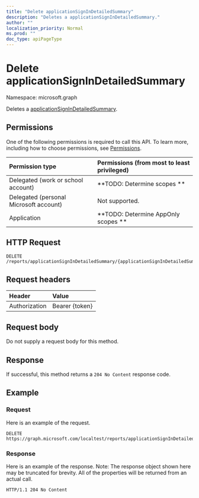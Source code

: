 ```yaml
---
title: "Delete applicationSignInDetailedSummary"
description: "Deletes a applicationSignInDetailedSummary."
author: ""
localization_priority: Normal
ms.prod: ""
doc_type: apiPageType
---
```


# Delete applicationSignInDetailedSummary

Namespace: microsoft.graph

Deletes a [applicationSignInDetailedSummary](../resources/applicationsignindetailedsummary.md).

## Permissions
One of the following permissions is required to call this API. To learn more, including how to choose permissions, see [Permissions](/concepts/permissions-reference.md).

|Permission type|Permissions (from most to least privileged)|
|:---|:---|
|Delegated (work or school account)|**TODO: Determine scopes **|
|Delegated (personal Microsoft account)|Not supported.|
|Application|**TODO: Determine AppOnly scopes **|

## HTTP Request
<!-- {
  "blockType": "ignored"
}
-->
``` http
DELETE /reports/applicationSignInDetailedSummary/{applicationSignInDetailedSummaryId}
```

## Request headers
|Header|Value|
|:---|:---|
|Authorization|Bearer {token}|

## Request body
Do not supply a request body for this method.

## Response
If successful, this method returns a `204 No Content` response code.

## Example

### Request
Here is an example of the request.
<!-- {
  "blockType": "request",
  "name": "delete_applicationsignindetailedsummary"
}
-->
``` http
DELETE https://graph.microsoft.com/localtest/reports/applicationSignInDetailedSummary/{applicationSignInDetailedSummaryId}
```

### Response
Here is an example of the response. Note: The response object shown here may be truncated for brevity. All of the properties will be returned from an actual call.
<!-- {
  "blockType": "response",
  "truncated": true
}
-->
``` http
HTTP/1.1 204 No Content
```

